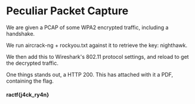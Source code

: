 # Peculiar Packet Capture

We are given a PCAP of some WPA2 encrypted traffic, including a handshake. 

We run aircrack-ng + rockyou.txt against it to retrieve the key: nighthawk. 

We then add this to Wireshark's 802.11 protocol settings, and reload to  get the decrypted traffic.

One things stands out, a HTTP 200. This has attached with it a PDF, containing the flag.

#### ractf{j4ck_ry4n}
